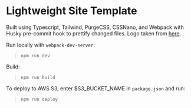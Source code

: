 # Lightweight Site Template

Built using Typescript, Tailwind, PurgeCSS, CSSNano, and Webpack with Husky pre-commit hook to prettify changed files. Logo taken from [here](https://gauger.io/fonticon/).

Run locally with `webpack-dev-server`:

> `npm run dev`

Build:

> `npm run build`

To deploy to AWS S3, enter \$S3_BUCKET_NAME in `package.json` and run:

> `npm run deploy`
